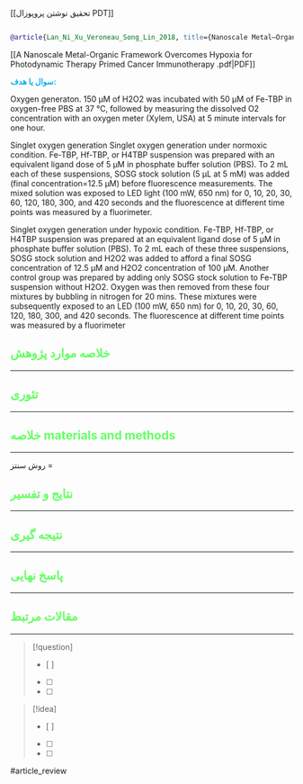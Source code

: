 [[تحقیق نوشتن پروپوزال PDT]]
```bibtex

@article{Lan_Ni_Xu_Veroneau_Song_Lin_2018, title={Nanoscale Metal–Organic Framework overcomes hypoxia for photodynamic therapy primed cancer immunotherapy}, volume={140}, url={https://pubs.acs.org/doi/10.1021/jacs.8b01072}, DOI={[10.1021/jacs.8b01072](https://doi.org/10.1021/jacs.8b01072)}, number={17}, journal={Journal of the American Chemical Society}, author={Lan, Guangxu and Ni, Kaiyuan and Xu, Ziwan and Veroneau, Samuel S. and Song, Yang and Lin, Wenbin}, year={2018}, month=apr, pages={5670–5673} }


```

[[A Nanoscale Metal-Organic Framework Overcomes Hypoxia for Photodynamic Therapy Primed Cancer Immunotherapy .pdf|PDF]]

**<span style="color:#00b0f0">سوال یا هدف:</span>**

Oxygen generaton. 150 µM of H2O2 was incubated with 50 µM of Fe-TBP in oxygen-free PBS at 37 °C, followed by measuring the dissolved O2 concentration with an oxygen meter (Xylem, USA) at 5 minute intervals for one hour.

Singlet oxygen generation Singlet oxygen generation under normoxic condition. Fe-TBP, Hf-TBP, or H4TBP suspension was prepared with an equivalent ligand dose of 5 μM in phosphate buffer solution (PBS). To 2 mL each of these suspensions, SOSG stock solution (5 µL at 5 mM) was added (final concentration=12.5 µM) before fluorescence measurements. The mixed solution was exposed to LED light (100 mW, 650 nm) for 0, 10, 20, 30, 60, 120, 180, 300, and 420 seconds and the fluorescence at different time points was measured by a fluorimeter.

Singlet oxygen generation under hypoxic condition. Fe-TBP, Hf-TBP, or H4TBP suspension was prepared at an equivalent ligand dose of 5 μM in phosphate buffer solution (PBS). To 2 mL each of these three suspensions, SOSG stock solution and H2O2 was added to afford a final SOSG concentration of 12.5 µM and H2O2 concentration of 100 µM. Another control group was prepared by adding only SOSG stock solution to Fe-TBP suspension without H2O2. Oxygen was then removed from these four mixtures by bubbling in nitrogen for 20 mins. These mixtures were subsequently exposed to an LED (100 mW, 650 nm) for 0, 10, 20, 30, 60, 120, 180, 300, and 420 seconds. The fluorescence at different time points was measured by a fluorimeter


## <span style="color:#64ff61">خلاصه موارد پژوهش</span>
---

## <span style="color:#64ff61">تئوری</span>
---



## <span style="color:#64ff61">خلاصه materials and methods</span>
---

روش سنتز = 



## <span style="color:#64ff61"> نتایج و تفسیر</span>
---



## <span style="color:#64ff61">نتیجه گیری</span>
---



## <span style="color:#64ff61">پاسخ نهایی</span>
---




## <span style="color:#64ff61">مقالات مرتبط</span>
---





> [!question] 
>- [ ] 
>- [ ]  
>- [ ] 


> [!idea] 
> - [ ] 
>- [ ] 
>- [ ] 



#article_review
